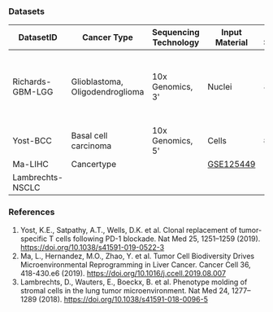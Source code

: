 ### Datasets

| DatasetID | Cancer Type  | Sequencing Technology | Input Material | Num. Samples  | Num. Patients | Num. cells | Cell Types | Data Accession | 
|-----------|-------------|----------------------|---------------|---------------|---------------|------------|-----------|------|
| Richards-GBM-LGG | Glioblastoma,<br />Oligodendroglioma | 10x Genomics, 3' | Nuclei | 8 | 3 | 30k | Malignant,<br />Astrocytes,<br />Oligodendrocytes,<br />Neurons,<br />Tcells,<br />Myeloid,<br />Vascular cells<br />| NA | 
| Yost-BCC | Basal cell carcinoma | 10x Genomics, 5' | Cells | # | # | # | cell types | [[1]](https://www.nature.com/articles/s41591-019-0522-3#Sec2) | 
| Ma-LIHC | Cancertype |  | [GSE125449](https://www.ncbi.nlm.nih.gov/geo/query/acc.cgi?acc=GSE125449)
| Lambrechts-NSCLC | 

### References
1. Yost, K.E., Satpathy, A.T., Wells, D.K. et al. Clonal replacement of tumor-specific T cells following PD-1 blockade. Nat Med 25, 1251–1259 (2019). https://doi.org/10.1038/s41591-019-0522-3
2. Ma, L., Hernandez, M.O., Zhao, Y. et al. Tumor Cell Biodiversity Drives Microenvironmental Reprogramming in Liver Cancer. Cancer Cell 36, 418-430.e6 (2019). https://doi.org/10.1016/j.ccell.2019.08.007
3. Lambrechts, D., Wauters, E., Boeckx, B. et al. Phenotype molding of stromal cells in the lung tumor microenvironment. Nat Med 24, 1277–1289 (2018). https://doi.org/10.1038/s41591-018-0096-5
